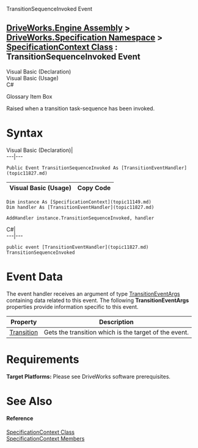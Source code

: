 TransitionSequenceInvoked Event   
  
[DriveWorks.Engine Assembly](topic2156.md) > [DriveWorks.Specification Namespace](topic10764.md) > [SpecificationContext Class](topic11149.md) : TransitionSequenceInvoked Event  
---  
  
Visual Basic (Declaration)    
Visual Basic (Usage)    
C# 

Glossary Item Box

Raised when a transition task-sequence has been invoked. 

# Syntax

Visual Basic (Declaration)|   
---|---  
      
    
    Public Event TransitionSequenceInvoked As [TransitionEventHandler](topic11827.md)  
  
Visual Basic (Usage)| Copy Code  
---|---  
      
    
    Dim instance As [SpecificationContext](topic11149.md)
    Dim handler As [TransitionEventHandler](topic11827.md)
     
    AddHandler instance.TransitionSequenceInvoked, handler  
  
C#|   
---|---  
      
    
    public event [TransitionEventHandler](topic11827.md) TransitionSequenceInvoked  
  
# Event Data

The event handler receives an argument of type [TransitionEventArgs](topic11776.md) containing data related to this event. The following **TransitionEventArgs** properties provide information specific to this event.

Property| Description  
---|---  
[Transition](topic11786.md)| Gets the transition which is the target of the event.   
  
# Requirements

**Target Platforms:** Please see DriveWorks software prerequisites.

# See Also

#### Reference

[SpecificationContext Class](topic11149.md)   
[SpecificationContext Members](topic11150.md)


